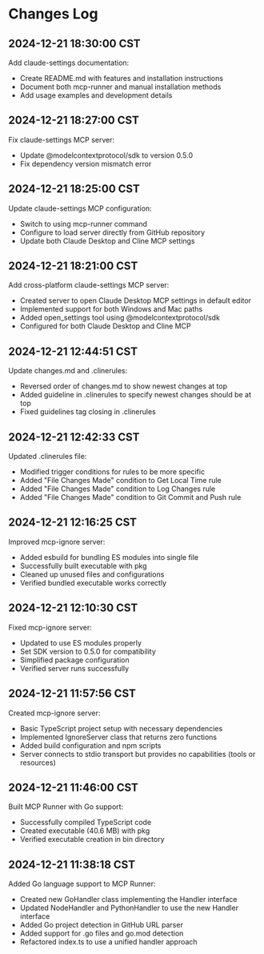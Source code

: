 # Changes Log

## 2024-12-21 18:30:00 CST

Add claude-settings documentation:
- Create README.md with features and installation instructions
- Document both mcp-runner and manual installation methods
- Add usage examples and development details

## 2024-12-21 18:27:00 CST

Fix claude-settings MCP server:
- Update @modelcontextprotocol/sdk to version 0.5.0
- Fix dependency version mismatch error

## 2024-12-21 18:25:00 CST

Update claude-settings MCP configuration:
- Switch to using mcp-runner command
- Configure to load server directly from GitHub repository
- Update both Claude Desktop and Cline MCP settings

## 2024-12-21 18:21:00 CST

Add cross-platform claude-settings MCP server:
- Created server to open Claude Desktop MCP settings in default editor
- Implemented support for both Windows and Mac paths
- Added open_settings tool using @modelcontextprotocol/sdk
- Configured for both Claude Desktop and Cline MCP

## 2024-12-21 12:44:51 CST

Update changes.md and .clinerules:
- Reversed order of changes.md to show newest changes at top
- Added guideline in .clinerules to specify newest changes should be at top
- Fixed guidelines tag closing in .clinerules

## 2024-12-21 12:42:33 CST

Updated .clinerules file:
- Modified trigger conditions for rules to be more specific
- Added "File Changes Made" condition to Get Local Time rule
- Added "File Changes Made" condition to Log Changes rule
- Added "File Changes Made" condition to Git Commit and Push rule

## 2024-12-21 12:16:25 CST

Improved mcp-ignore server:
- Added esbuild for bundling ES modules into single file
- Successfully built executable with pkg
- Cleaned up unused files and configurations
- Verified bundled executable works correctly

## 2024-12-21 12:10:30 CST

Fixed mcp-ignore server:
- Updated to use ES modules properly
- Set SDK version to 0.5.0 for compatibility
- Simplified package configuration
- Verified server runs successfully

## 2024-12-21 11:57:56 CST

Created mcp-ignore server:
- Basic TypeScript project setup with necessary dependencies
- Implemented IgnoreServer class that returns zero functions
- Added build configuration and npm scripts
- Server connects to stdio transport but provides no capabilities (tools or resources)

## 2024-12-21 11:46:00 CST

Built MCP Runner with Go support:
- Successfully compiled TypeScript code
- Created executable (40.6 MB) with pkg
- Verified executable creation in bin directory

## 2024-12-21 11:38:18 CST

Added Go language support to MCP Runner:
- Created new GoHandler class implementing the Handler interface
- Updated NodeHandler and PythonHandler to use the new Handler interface
- Added Go project detection in GitHub URL parser
- Added support for .go files and go.mod detection
- Refactored index.ts to use a unified handler approach
